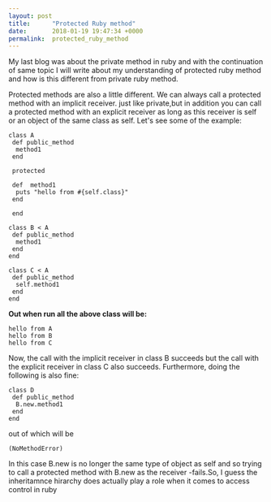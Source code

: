 ```yaml
---
layout: post
title:      "Protected Ruby method"
date:       2018-01-19 19:47:34 +0000
permalink:  protected_ruby_method
---
```



My last blog was about the private method in ruby and with the continuation of same topic I will write about my understanding of protected ruby method and how is this different from private ruby method.

Protected methods are also a little different. We can always call a protected method with an implicit receiver. just like private,but in addition you can call a protected method with an explicit receiver as long as this receiver is self or an object of the same class as self. Let's see some of the example:

```
class A 
 def public_method
  method1
 end 
 
 protected 
 
 def  method1
  puts "hello from #{self.class}"
 end 
 
 end
```
```
class B < A
 def public_method
  method1
 end 
end 
```
```
class C < A
 def public_method 
  self.method1
 end 
end 
```
**Out when run all the above class will be:**

```
hello from A
hello from B
hello from C
```

Now, the call with the implicit receiver in class B succeeds but the call with the explicit receiver in class C also succeeds. Furthermore, doing the following is also fine:
```
class D 
 def public_method
  B.new.method1
 end
end 
```
out of which will be 

```
(NoMethodError)
```
In this case B.new is no longer the same type of object as self and so trying to call a protected method with B.new as the receiver -fails.So, I guess the inheritamnce hirarchy does actually play a role when it comes to access control in ruby

